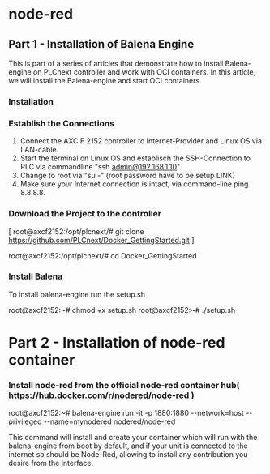 # node-red 


## Part 1 - Installation of Balena Engine ##
This is part of a series of articles that demonstrate how to install Balena-engine on PLCnext controller and work with OCI containers.
In this article, we will install the Balena-engine and start OCI containers.

### Installation ###

### Establish the Connections ###
1.	Connect the AXC F 2152 controller to Internet-Provider and Linux OS via LAN-cable.
2.	Start the terminal on Linux OS and establisch the SSH-Connection to PLC via commandline "ssh admin@192.168.1.10".
3.	Change to root via "su -" (root password have to be setup LINK)
4.	Make sure your Internet connection is intact, via command-line ping 8.8.8.8.

### Download the Project to the controller ###

[ root@axcf2152:/opt/plcnext/# git clone https://github.com/PLCnext/Docker_GettingStarted.git ]

root@axcf2152:/opt/plcnext/# cd Docker_GettingStarted
### Install Balena ###

To install balena-engine run the setup.sh

root@axcf2152:~# chmod +x setup.sh
root@axcf2152:~# ./setup.sh


# Part 2 - Installation of node-red container #

### Install node-red from the official node-red container hub( https://hub.docker.com/r/nodered/node-red ) ###

root@axcf2152:~# balena-engine run -it -p 1880:1880 --network=host --privileged --name=mynodered nodered/node-red


This command will install and create your container which will run with the balena-engine from boot by default, and if your unit is connected to the internet so should be Node-Red, allowing to install any contribution you desire from the interface. 

